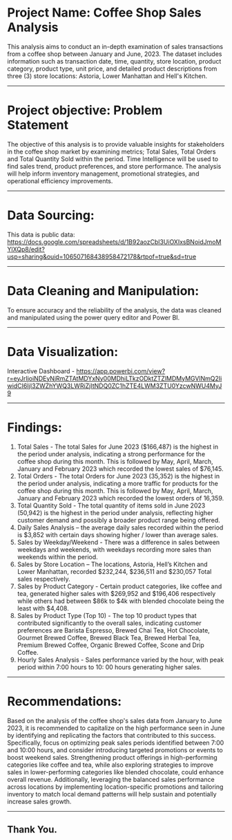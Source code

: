# Project Name: Coffee Shop Sales Analysis 
This analysis aims to conduct an in-depth examination of sales transactions from a coffee shop between January and June, 2023. The dataset includes information such as transaction date, time, quantity, store location, product category, product type, unit price, and detailed product descriptions from three (3) store locations: Astoria, Lower Manhattan and Hell's Kitchen.

------

# Project objective: Problem Statement
The objective of this analysis is to provide valuable insights for stakeholders in the coffee shop market by examining metrics; Total Sales, Total Orders and Total Quantity Sold within the period. Time Intelligence will be used to find sales trend, product preferences, and store performance. The analysis will help inform inventory management, promotional strategies, and operational efficiency improvements.

------------

# Data Sourcing:
This data is public data: https://docs.google.com/spreadsheets/d/1B92aozCbl3UiOXIxsBNoidJmoMYlXQp8/edit?usp=sharing&ouid=106507168438958472178&rtpof=true&sd=true

--------

# Data Cleaning and Manipulation:
To ensure accuracy and the reliability of the analysis, the data was cleaned and manipulated using the power query editor and Power BI. 

----------

# Data Visualization:
Interactive Dashboard - https://app.powerbi.com/view?r=eyJrIjoiNDEyNjRmZTAtMDYxNy00MDhiLTkzODktZTZlMDMyMGVlNmQ2IiwidCI6IjI3ZWZhYWQ3LWRiZjItNDQ0ZC1hZTE4LWM3ZTU0YzcwNWU4MyJ9

---------

# Findings:
1.	Total Sales - The total Sales for June 2023 ($166,487) is the highest in the period under analysis, indicating a strong performance for the coffee shop during this month. This is followed by May, April, March, January and February 2023 which recorded the lowest sales of $76,145.
2.	Total Orders - The total Orders for June 2023 (35,352) is the highest in the period under analysis, indicating a more traffic for products for the coffee shop during this month. This is followed by May, April, March, January and February 2023 which recorded the lowest orders of 16,359.
3.	Total Quantity Sold - The total quantity of items sold in June 2023 (50,942) is the highest in the period under analysis, reflecting higher customer demand and possibly a broader product range being offered.
4.	Daily Sales Analysis – the average daily sales recorded within the period is $3,852 with certain days showing higher / lower than average sales.
5.	Sales by Weekday/Weekend - There was a difference in sales between weekdays and weekends, with weekdays recording more sales than weekends within the period. 
6.	Sales by Store Location – The locations, Astoria, Hell’s Kitchen and Lower Manhattan, recorded $232,244, $236,511 and $230,057 Total sales respectively.
7.	Sales by Product Category - Certain product categories, like coffee and tea, generated higher sales with $269,952 and $196,406 respectively while others had between $86k to $4k with blended chocolate being the least with $4,408.
8.	Sales by Product Type (Top 10) - The top 10 product types that contributed significantly to the overall sales, indicating customer preferences are Barista Espresso, Brewed Chai Tea, Hot Chocolate, Gourmet Brewed Coffee, Brewed Black Tea, Brewed Herbal Tea, Premium Brewed Coffee, Organic Brewed Coffee, Scone and Drip Coffee.
9.	Hourly Sales Analysis - Sales performance varied by the hour, with peak period within 7:00 hours to 10: 00 hours generating higher sales.

-----------------------

# Recommendations:
Based on the analysis of the coffee shop's sales data from January to June 2023, it is recommended to capitalize on the high performance seen in June by identifying and replicating the factors that contributed to this success. Specifically, focus on optimizing peak sales periods identified between 7:00 and 10:00 hours, and consider introducing targeted promotions or events to boost weekend sales. Strengthening product offerings in high-performing categories like coffee and tea, while also exploring strategies to improve sales in lower-performing categories like blended chocolate, could enhance overall revenue. Additionally, leveraging the balanced sales performance across locations by implementing location-specific promotions and tailoring inventory to match local demand patterns will help sustain and potentially increase sales growth.

-------

## Thank You.
